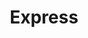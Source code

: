 ---
title: "Express"
url: /ciudad-autonoma-de-buenos-aires/express-avenida-juan-bautista-alberdi/
shop: comodidad
---